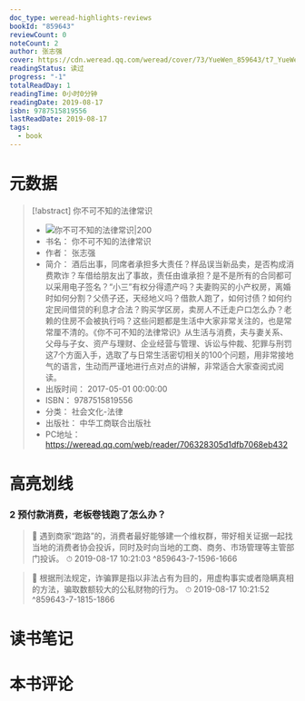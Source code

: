 ```yaml
---
doc_type: weread-highlights-reviews
bookId: "859643"
reviewCount: 0
noteCount: 2
author: 张志强
cover: https://cdn.weread.qq.com/weread/cover/73/YueWen_859643/t7_YueWen_859643.jpg
readingStatus: 读过
progress: "-1"
totalReadDay: 1
readingTime: 0小时0分钟
readingDate: 2019-08-17
isbn: 9787515819556
lastReadDate: 2019-08-17
tags:
  - book
---
```

# 元数据
> [!abstract] 你不可不知的法律常识
> - ![ 你不可不知的法律常识|200](https://cdn.weread.qq.com/weread/cover/73/YueWen_859643/t7_YueWen_859643.jpg)
> - 书名： 你不可不知的法律常识
> - 作者： 张志强
> - 简介： 酒后出事，同席者承担多大责任？样品误当新品卖，是否构成消费欺诈？车借给朋友出了事故，责任由谁承担？是不是所有的合同都可以采用电子签名？“小三”有权分得遗产吗？夫妻购买的小产权房，离婚时如何分割？父债子还，天经地义吗？借款人跑了，如何讨债？如何约定民间借贷的利息才合法？购买学区房，卖房人不迁走户口怎么办？老赖的住房不会被执行吗？这些问题都是生活中大家非常关注的，也是常常厘不清的。《你不可不知的法律常识》从生活与消费，夫与妻关系、父母与子女、资产与理财、企业经营与管理、诉讼与仲裁、犯罪与刑罚这7个方面入手，选取了与日常生活密切相关的100个问题，用非常接地气的语言，生动而严谨地进行点对点的讲解，非常适合大家查阅式阅读。
> - 出版时间： 2017-05-01 00:00:00
> - ISBN： 9787515819556
> - 分类： 社会文化-法律
> - 出版社： 中华工商联合出版社
> - PC地址：https://weread.qq.com/web/reader/706328305d1dfb7068eb432

# 高亮划线

### 2 预付款消费，老板卷钱跑了怎么办？

> 📌 遇到商家“跑路”的，消费者最好能够建一个维权群，带好相关证据一起找当地的消费者协会投诉，同时及时向当地的工商、商务、市场管理等主管部门投诉。 
> ⏱ 2019-08-17 10:21:03 ^859643-7-1596-1666

> 📌 根据刑法规定，诈骗罪是指以非法占有为目的，用虚构事实或者隐瞒真相的方法，骗取数额较大的公私财物的行为。 
> ⏱ 2019-08-17 10:21:52 ^859643-7-1815-1866

# 读书笔记

# 本书评论


